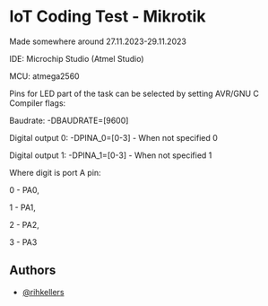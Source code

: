 
# IoT Coding Test - Mikrotik

Made somewhere around 27.11.2023-29.11.2023

IDE: Microchip Studio (Atmel Studio)

MCU: atmega2560

Pins for LED part of the task can be selected by setting AVR/GNU C Compiler flags:

Baudrate: -DBAUDRATE=[9600] 

Digital output 0: -DPINA_0=[0-3] - When not specified 0

Digital output 1: -DPINA_1=[0-3] - When not specified 1

Where digit is port A pin: 

0 - PA0, 

1 - PA1, 

2 - PA2, 

3 - PA3


## Authors

- [@rihkellers](https://github.com/rihkellers)

